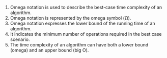 

1. Omega notation is used to describe the best-case time complexity of an algorithm.
2. Omega notation is represented by the omega symbol (Ω).
3. Omega notation expresses the lower bound of the running time of an algorithm.
4. It indicates the minimum number of operations required in the best case scenario. 
5. The time complexity of an algorithm can have both a lower bound (omega) and an upper bound (big O).